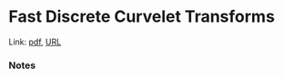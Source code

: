 
# Fast Discrete Curvelet Transforms

Link: [pdf](zotero://select/items/@candes), [URL]()

### Notes